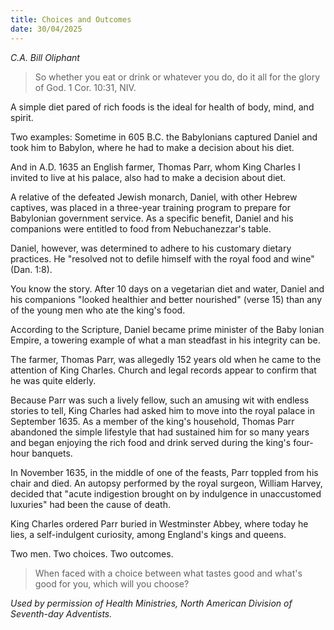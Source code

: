 ```yaml
---
title: Choices and Outcomes
date: 30/04/2025
---
```


_C.A. Bill Oliphant_

> <p></p>
> So whether you eat or drink or whatever you do, do it all for the glory of God. 1 Cor. 10:31, NIV.

A simple diet pared of rich foods is the ideal for health of body, mind, and spirit.

Two examples: Sometime in 605 B.C. the Babylonians captured Daniel and took him to Babylon, where he had to make a decision about his diet.

And in A.D. 1635 an English farmer, Thomas Parr, whom King Charles I invited to live at his palace, also had to make a decision about diet.

A relative of the defeated Jewish monarch, Daniel, with other Hebrew captives, was placed in a three-year training program to prepare for Babylonian government service. As a specific benefit, Daniel and his companions were entitled to food from Nebuchanezzar's table.

Daniel, however, was determined to adhere to his customary dietary practices. He "resolved not to defile himself with the royal food and wine" (Dan. 1:8).

You know the story. After 10 days on a vegetarian diet and water, Daniel and his companions "looked healthier and better nourished" (verse 15) than any of the young men who ate the king's food.

According to the Scripture, Daniel became prime minister of the Baby lonian Empire, a towering example of what a man steadfast in his integrity can be.

The farmer, Thomas Parr, was allegedly 152 years old when he came to the attention of King Charles. Church and legal records appear to confirm that he was quite elderly.

Because Parr was such a lively fellow, such an amusing wit with endless stories to tell, King Charles had asked him to move into the royal palace in September 1635. As a member of the king's household, Thomas Parr abandoned the simple lifestyle that had sustained him for so many years and began enjoying the rich food and drink served during the king's four-hour banquets.

In November 1635, in the middle of one of the feasts, Parr toppled from his chair and died. An autopsy performed by the royal surgeon, William Harvey, decided that "acute indigestion brought on by indulgence in unaccustomed luxuries" had been the cause of death.

King Charles ordered Parr buried in Westminster Abbey, where today he lies, a self-indulgent curiosity, among England's kings and queens.

Two men. Two choices. Two outcomes.

> <callout></callout>
> When faced with a choice between what tastes good and what's good for you, which will you choose?

_Used by permission of Health Ministries, North American Division of Seventh-day Adventists._